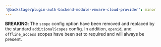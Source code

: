 ```yaml
---
'@backstage/plugin-auth-backend-module-vmware-cloud-provider': minor
---
```


**BREAKING**: The `scope` config option have been removed and replaced by the standard `additionalScopes` config. In addition, `openid`, and `offline_access` scopes have been set to required and will always be present.
